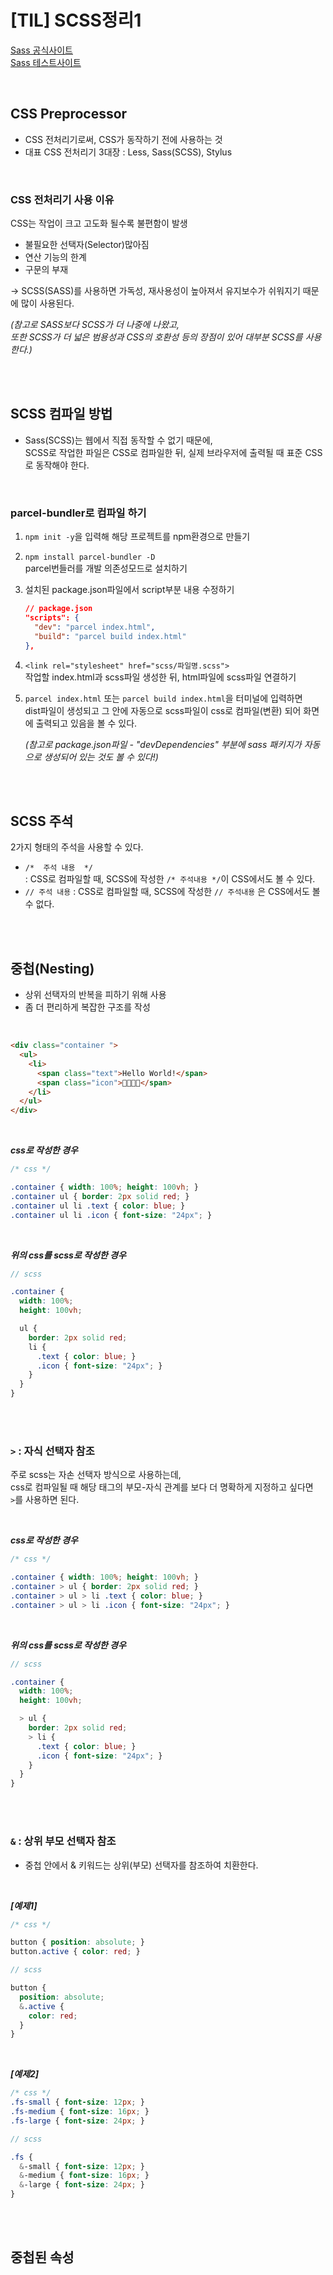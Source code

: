# [TIL] SCSS정리1
[Sass 공식사이트](https://sass-lang.com/)    
[Sass 테스트사이트](https://www.sassmeister.com/)

<br />

## CSS Preprocessor
- CSS 전처리기로써, CSS가 동작하기 전에 사용하는 것   
- 대표 CSS 전처리기 3대장 : Less, Sass(SCSS), Stylus    

<br />

### CSS 전처리기 사용 이유
CSS는 작업이 크고 고도화 될수록 불편함이 발생   
  - 불필요한 선택자(Selector)많아짐   
  - 연산 기능의 한계
  - 구문의 부재

→ SCSS(SASS)를 사용하면 가독성, 재사용성이 높아져서 유지보수가 쉬워지기 때문에 많이 사용된다.   

*(참고로 SASS보다 SCSS가 더 나중에 나왔고,*    
*또한 SCSS가 더 넓은 범용성과 CSS의 호환성 등의 장점이 있어 대부분 SCSS를 사용한다.)*

<br />
<br />

## SCSS 컴파일 방법
- Sass(SCSS)는 웹에서 직접 동작할 수 없기 때문에,   
  SCSS로 작업한 파일은 CSS로 컴파일한 뒤, 실제 브라우저에 출력될 때 표준 CSS로 동작해야 한다.

<br />

### parcel-bundler로 컴파일 하기

1. `npm init -y`을 입력해 해당 프로젝트를 npm환경으로 만들기

2. `npm install parcel-bundler -D`    
  parcel번들러를 개발 의존성모드로 설치하기

3. 설치된 package.json파일에서 script부분 내용 수정하기
  
    ```json
    // package.json
    "scripts": {
      "dev": "parcel index.html",
      "build": "parcel build index.html"
    },
    ```

4. `<link rel="stylesheet" href="scss/파일명.scss">`   
  작업할 index.html과 scss파일 생성한 뒤, html파일에 scss파일 연결하기 

5. `parcel index.html` 또는 `parcel build index.html`을 터미널에 입력하면   
  dist파일이 생성되고 그 안에 자동으로 scss파일이 css로 컴파일(변환) 되어 화면에 출력되고 있음을 볼 수 있다.    

    *(참고로 package.json파일 - "devDependencies" 부분에 sass 패키지가 자동으로 생성되어 있는 것도 볼 수 있다!)*

<br />
<br />

## SCSS 주석
2가지 형태의 주석을 사용할 수 있다.
- `/*  주석 내용  */`   
  : CSS로 컴파일할 때, SCSS에 작성한 `/* 주석내용 */`이 CSS에서도 볼 수 있다.
- `// 주석 내용`
  : CSS로 컴파일할 때, SCSS에 작성한 `// 주석내용` 은 CSS에서도 볼 수 없다.

<br />
<br />

## 중첩(Nesting)
- 상위 선택자의 반복을 피하기 위해 사용
- 좀 더 편리하게 복잡한 구조를 작성

<br />

```html
<div class="container ">
  <ul>
    <li>
      <span class="text">Hello World!</span>
      <span class="icon">💛😎🤗💚</span>
    </li>
  </ul>
</div>
```

<br />

***css로 작성한 경우***

```css
/* css */

.container { width: 100%; height: 100vh; }
.container ul { border: 2px solid red; }
.container ul li .text { color: blue; }
.container ul li .icon { font-size: "24px"; }
```

<br />

***위의 css를 scss로 작성한 경우***

```scss
// scss

.container {
  width: 100%;
  height: 100vh;

  ul {
    border: 2px solid red;
    li {
      .text { color: blue; }
      .icon { font-size: "24px"; }
    }
  }
}
```

<br />
<br />

### `>` : 자식 선택자 참조
주로 scss는 자손 선택자 방식으로 사용하는데,    
css로 컴파일될 때 해당 태그의 부모-자식 관계를 보다 더 명확하게 지정하고 싶다면   
`>`를 사용하면 된다.

<br />

***css로 작성한 경우***

```css
/* css */

.container { width: 100%; height: 100vh; }
.container > ul { border: 2px solid red; }
.container > ul > li .text { color: blue; }
.container > ul > li .icon { font-size: "24px"; }
```

<br />

***위의 css를 scss로 작성한 경우***

```scss
// scss

.container {
  width: 100%;
  height: 100vh;

  > ul {
    border: 2px solid red;
    > li {
      .text { color: blue; }
      .icon { font-size: "24px"; }
    }
  }
}
```

<br />
<br />

### `&` : 상위 부모 선택자 참조
- 중첩 안에서 & 키워드는 상위(부모) 선택자를 참조하여 치환한다.

<br />

***[예제1]***

```css
/* css */

button { position: absolute; }
button.active { color: red; }
```

```scss
// scss

button {
  position: absolute;
  &.active {
    color: red;
  }
}
```
<br />

***[예제2]***

```css
/* css */
.fs-small { font-size: 12px; }
.fs-medium { font-size: 16px; }
.fs-large { font-size: 24px; }
```
```scss
// scss

.fs {
  &-small { font-size: 12px; }
  &-medium { font-size: 16px; }
  &-large { font-size: 24px; }
}
```

<br />
<br />

## 중첩된 속성

<br />
<br />